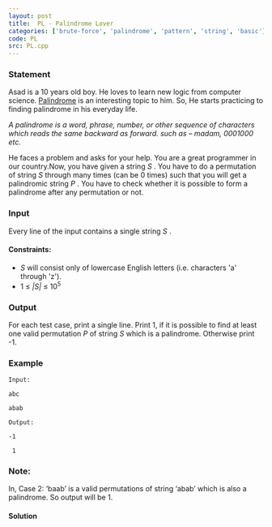 ```yaml
---
layout: post
title:  PL - Palindrome Lover
categories: ['brute-force', 'palindrome', 'pattern', 'string', 'basic']
code: PL
src: PL.cpp
---
```


### **Statement**

Asad is a 10 years old boy. He loves to learn new logic from computer science.
[Palindrome](https://en.wikipedia.org/wiki/Palindrome) is an interesting topic
to him. So, He starts practicing to finding palindrome in his everyday life.

_A palindrome is a word, phrase, number, or other sequence of characters which
reads the same backward as forward. such as – madam, 0001000 etc._

He faces a problem and asks for your help. You are a great programmer in our
country.Now, you have given a string _S_ . You have to do a permutation of
string _S_ through many times (can be 0 times) such that you will get a
palindromic string _P_ . You have to check whether it is possible to form a
palindrome after any permutation or not.

### Input

Every line of the input contains a single string _S_ .

#### Constraints:

  * _S_ will consist only of lowercase English letters (i.e. characters 'a' through 'z').
  * 1 ≤ _|S|_ ≤ 10<sup>5</sup>

### Output

For each test case, print a single line. Print 1, if it is possible to find at
least one valid permutation _P_ of string _S_ which is a palindrome. Otherwise
print -1.

### Example

    
    
    Input:
    abc
    abab
    Output:
    -1
     1
    

### Note:

In, Case 2: ‘baab’ is a valid permutations of string ‘abab’ which is also a
palindrome. So output will be 1.



#### **Solution**



